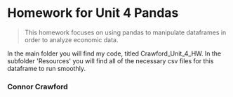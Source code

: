 # Homework for Unit 4 Pandas
> This homework focuses on using pandas to manipulate dataframes in order to analyze economic data.

In the main folder you will find my code, titled Crawford_Unit_4_HW. In the subfolder 'Resources' you will find all of the necessary csv files for this dataframe to run smoothly.

### Connor Crawford
